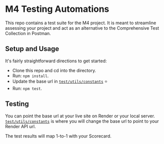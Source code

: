 # M4 Testing Automations

This repo contains a test suite for the M4 project.  It is meant to streamline assessing your project and act as an alternative to the Comprehensive Test Collection in Postman.

## Setup and Usage
It's fairly straightforward directions to get started:

- Clone this repo and cd into the directory.
- Run: `npm install`.
- Update the base url in [`test/utils/constants`](./tests/utils/constants.mjs) ⭐
- Run: `npm test`.

## Testing

You can point the base url at your live site on Render or your local server.  [`test/utils/constants`](./tests/utils/constants.mjs) is where you will change the base url to point to your Render API url.

The test results will map 1-to-1 with your Scorecard.
